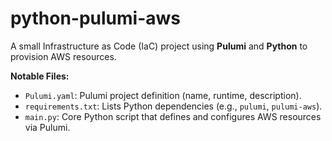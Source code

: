 # python-pulumi-aws

A small Infrastructure as Code (IaC) project using **Pulumi** and **Python** to provision AWS resources.

**Notable Files:**

- `Pulumi.yaml`: Pulumi project definition (name, runtime, description).  
- `requirements.txt`: Lists Python dependencies (e.g., `pulumi`, `pulumi-aws`).  
- `main.py`: Core Python script that defines and configures AWS resources via Pulumi.